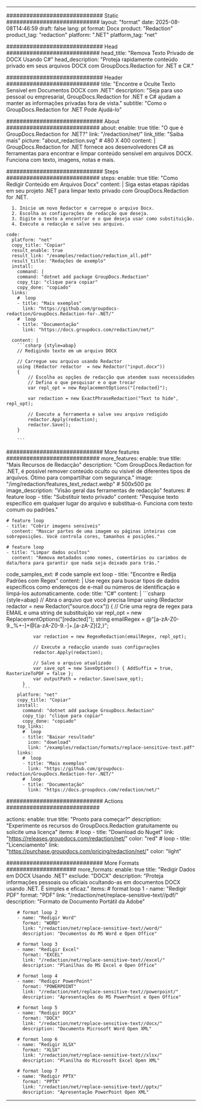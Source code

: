 
---
############################# Static ############################
layout: "format"
date:  2025-08-08T14:46:59
draft: false
lang: pt
format: Docx
product: "Redaction"
product_tag: "redaction"
platform: ".NET"
platform_tag: "net"

############################# Head ############################
head_title: "Remova Texto Privado de DOCX Usando C#"
head_description: "Proteja rapidamente conteúdo privado em seus arquivos DOCX com GroupDocs.Redaction for .NET e C#."

############################# Header ############################
title: "Encontre e Oculte Texto Sensível em Documentos DOCX com .NET" 
description: "Seja para uso pessoal ou empresarial, GroupDocs.Redaction for .NET e C# ajudam a manter as informações privadas fora de vista."
subtitle: "Como o GroupDocs.Redaction for .NET Pode Ajudá-lo" 

############################# About ############################
about:
    enable: true
    title: "O que é GroupDocs.Redaction for .NET?"
    link: "/redaction/net/"
    link_title: "Saiba mais"
    picture: "about_redaction.svg" # 480 X 400
    content: |
       GroupDocs.Redaction for .NET fornece aos desenvolvedores C# as ferramentas para encontrar e limpar conteúdo sensível em arquivos DOCX. Funciona com texto, imagens, notas e mais.

############################# Steps ############################
steps:
    enable: true
    title: "Como Redigir Conteúdo em Arquivos Docx"
    content: |
      Siga estas etapas rápidas em seu projeto .NET para limpar texto privado com GroupDocs.Redaction for .NET.
      
      1. Inicie um novo Redactor e carregue o arquivo Docx.
      2. Escolha as configurações de redacção que deseja.
      3. Digite o texto a encontrar e o que deseja usar como substituição.
      4. Execute a redacção e salve seu arquivo.
   
    code:
      platform: "net"
      copy_title: "Copiar"
      result_enable: true
      result_link: "/examples/redaction/redaction_all.pdf"
      result_title: "Redações de exemplo"
      install:
        command: |
        command: "dotnet add package GroupDocs.Redaction"
        copy_tip: "clique para copiar"
        copy_done: "copiado"
      links:
        #  loop
        - title: "Mais exemplos"
          link: "https://github.com/groupdocs-redaction/GroupDocs.Redaction-for-.NET/"
        #  loop
        - title: "Documentação"
          link: "https://docs.groupdocs.com/redaction/net/"
          
      content: |
        ```csharp {style=abap}
        // Redigindo texto em um arquivo DOCX

        // Carregue seu arquivo usando Redactor
        using (Redactor redactor  = new Redactor("input.docx"))
        {
            // Escolha as opções de redacção que atendem suas necessidades
            // Defina o que pesquisar e o que trocar
            var repl_opt = new ReplacementOptions("[redacted]");
            
            var redaction = new ExactPhraseRedaction("Text to hide", repl_opt);

            // Execute a ferramenta e salve seu arquivo redigido
            redactor.Apply(redaction);
            redactor.Save();
        }
        
        ```            


############################# More features ############################
more_features:
  enable: true
  title: "Mais Recursos de Redacção"
  description: "Com GroupDocs.Redaction for .NET, é possível remover conteúdo oculto ou visível de diferentes tipos de arquivos. Ótimo para compartilhar com segurança."
  image: "/img/redaction/features_text_redact.webp" # 500x500 px
  image_description: "Visão geral das ferramentas de redacção"
  features:
    # feature loop
    - title: "Substituir texto privado"
      content: "Pesquise texto específico em qualquer lugar do arquivo e substitua-o. Funciona com texto comum ou padrões."

    # feature loop
    - title: "Cobrir imagens sensíveis"
      content: "Mascar partes de uma imagem ou páginas inteiras com sobreposições. Você controla cores, tamanhos e posições."

    # feature loop
    - title: "Limpar dados ocultos"
      content: "Remova metadados como nomes, comentários ou carimbos de data/hora para garantir que nada seja deixado para trás."
      
  code_samples_ext:
    # code sample ext loop
    - title: "Encontre e Redija Padrões com Regex"
      content: |
        Use regex para buscar tipos de dados específicos como endereços de e-mail ou números de identificação e limpá-los automaticamente.
      code:
        title: "C#"
        content: |
          ```csharp {style=abap}
          //  Abra o arquivo que você precisa limpar
          using (Redactor redactor  = new Redactor("source.docx"))
          {
              // Crie uma regra de regex para EMAIL e uma string de substituição
              var repl_opt = new ReplacementOptions("[redacted]");
              string emailRegex = @"[a-zA-Z0-9._%+-]+@[a-zA-Z0-9.-]+\.[a-zA-Z]{2,}";

              var redaction = new RegexRedaction(emailRegex, repl_opt);

              // Execute a redacção usando suas configurações
              redactor.Apply(redaction);

              // Salve o arquivo atualizado
              var save_opt = new SaveOptions() { AddSuffix = true, RasterizeToPDF = false };
              var outputPath = redactor.Save(save_opt);
          }
          ```
        platform: "net"
        copy_title: "Copiar"
        install:
          command: "dotnet add package GroupDocs.Redaction"
          copy_tip: "clique para copiar"
          copy_done: "copiado"
        top_links:
          #  loop
          - title: "Baixar resultado"
            icon: "download"
            link: "/examples/redaction/formats/replace-sensitive-text.pdf"
        links:
          #  loop
          - title: "Mais exemplos"
            link: "https://github.com/groupdocs-redaction/GroupDocs.Redaction-for-.NET/"
          #  loop
          - title: "Documentação"
            link: "https://docs.groupdocs.com/redaction/net/"


############################# Actions ############################

actions:
  enable: true
  title: "Pronto para começar?"
  description: "Experimente os recursos do GroupDocs.Redaction gratuitamente ou solicite uma licença"
  items:
    #  loop
    - title: "Download do Nuget"
      link: "https://releases.groupdocs.com/redaction/net/"
      color: "red"
        #  loop
    - title: "Licenciamento"
      link: "https://purchase.groupdocs.com/pricing/redaction/net/"
      color: "light"


############################# More Formats #####################
more_formats:
    enable: true
    title: "Redigir Dados em DOCX Usando .NET"
    exclude: "DOCX"
    description: "Proteja informações pessoais ou oficiais ocultando-as em documentos DOCX usando .NET. É simples e eficaz."
    items: 
        # format loop 1
        - name: "Redigir PDF"
          format: "PDF"
          link: "/redaction/net/replace-sensitive-text//pdf/"
          description: "Formato de Documento Portátil da Adobe"

        # format loop 2
        - name: "Redigir Word"
          format: "WORD"
          link: "/redaction/net/replace-sensitive-text//word/"
          description: "Documentos do MS Word e Open Office"
          
        # format loop 3
        - name: "Redigir Excel"
          format: "EXCEL"
          link: "/redaction/net/replace-sensitive-text//excel/"
          description: "Planilhas do MS Excel e Open Office"

        # format loop 4
        - name: "Redigir PowerPoint"
          format: "POWERPOINT"
          link: "/redaction/net/replace-sensitive-text//powerpoint/"
          description: "Apresentações do MS PowerPoint e Open Office"

        # format loop 5
        - name: "Redigir DOCX"
          format: "DOCX"
          link: "/redaction/net/replace-sensitive-text//docx/"
          description: "Documento Microsoft Word Open XML"
          
        # format loop 6
        - name: "Redigir XLSX"
          format: "XLSX"
          link: "/redaction/net/replace-sensitive-text//xlsx/"
          description: "Planilha do Microsoft Excel Open XML"
          
        # format loop 7
        - name: "Redigir PPTX"
          format: "PPTX"
          link: "/redaction/net/replace-sensitive-text//pptx/"
          description: "Apresentação PowerPoint Open XML"


---